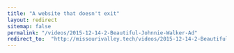 ```yaml
---
title: "A website that doesn't exit"
layout: redirect
sitemap: false
permalink: "/videos/2015-12-14-2-Beautiful-Johnnie-Walker-Ad"
redirect_to:  "http://missourivalley.tech/videos/2015-12-14-2-Beautiful-Johnnie-Walker-Ad"
---
```

